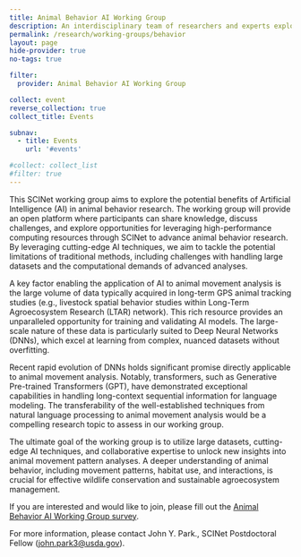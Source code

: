 ```yaml
---
title: Animal Behavior AI Working Group
description: An interdisciplinary team of researchers and experts exploring the potential benefits of Artificial Intelligence (AI) in animal behavior research
permalink: /research/working-groups/behavior
layout: page
hide-provider: true
no-tags: true

filter:
  provider: Animal Behavior AI Working Group

collect: event
reverse_collection: true
collect_title: Events

subnav:
  - title: Events
    url: '#events'

#collect: collect_list
#filter: true
---
```


This SCINet working group aims to explore the potential benefits of Artificial Intelligence (AI) in animal behavior research. The working group will provide an open platform where participants can share knowledge, discuss challenges, and explore opportunities for leveraging high-performance computing resources through SCINet to advance animal behavior research.<!--excerpt--> By leveraging cutting-edge AI techniques, we aim to tackle the potential limitations of traditional methods, including challenges with handling large datasets and the computational demands of advanced analyses.

A key factor enabling the application of AI to animal movement analysis is the large volume of data typically acquired in long-term GPS animal tracking studies (e.g., livestock spatial behavior studies within Long-Term Agroecosystem Research (LTAR) network). This rich resource provides an unparalleled opportunity for training and validating AI models. The large-scale nature of these data is particularly suited to Deep Neural Networks (DNNs), which excel at learning from complex, nuanced datasets without overfitting.

Recent rapid evolution of DNNs holds significant promise directly applicable to animal movement analysis. Notably, transformers, such as Generative Pre-trained Transformers (GPT), have demonstrated exceptional capabilities in handling long-context sequential information for language modeling. The transferability of the well-established techniques from natural language processing to animal movement analysis would be a compelling research topic to assess in our working group.

The ultimate goal of the working group is to utilize large datasets, cutting-edge AI techniques, and collaborative expertise to unlock new insights into animal movement pattern analyses. A deeper understanding of animal behavior, including movement patterns, habitat use, and interactions, is crucial for effective wildlife conservation and sustainable agroecosystem management.

If you are interested and would like to join, please fill out the [Animal Behavior AI Working Group survey](https://forms.office.com/g/LbhqnGnjqw).

For more information, please contact John Y. Park., SCINet Postdoctoral Fellow ([john.park3@usda.gov](mailto:john.park3@usda.gov)).
